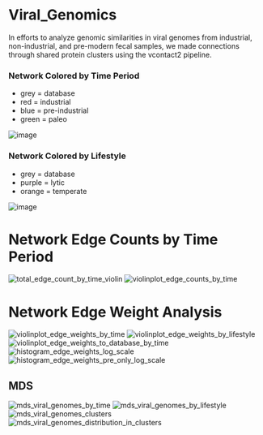 # Viral_Genomics
In efforts to analyze genomic similarities in viral genomes from industrial, non-industrial, and pre-modern fecal samples, we made connections through shared protein clusters using the vcontact2 pipeline. 

### Network Colored by Time Period
- grey = database
- red = industrial
- blue = pre-industrial
- green = paleo
  
![image](https://github.com/MLeitman03/Viral_Genomics/assets/128559284/ce27b25c-992a-4088-a8d0-14d181bb9eac)


### Network Colored by Lifestyle
- grey = database
- purple = lytic
- orange = temperate
  
![image](https://github.com/MLeitman03/Viral_Genomics/assets/128559284/ae453b7b-6373-4db1-84f6-09e395fbac01)


# Network Edge Counts by Time Period 

![total_edge_count_by_time_violin](https://github.com/user-attachments/assets/c19b2f4c-730e-43b9-b4de-c0991ab0afb5)
![violinplot_edge_counts_by_time](https://github.com/user-attachments/assets/0c11444a-f8f0-45b6-9e2a-6372faffd183)


# Network Edge Weight Analysis

![violinplot_edge_weights_by_time](https://github.com/user-attachments/assets/df4cf192-242c-450c-bf53-21c3796baf2e)
![violinplot_edge_weights_by_lifestyle](https://github.com/user-attachments/assets/cb26283b-143a-4456-a9c3-17a88436890f)
![violinplot_edge_weights_to_database_by_time](https://github.com/user-attachments/assets/2da2507f-1fd8-4d75-9576-8a9329c3fc7b)
![histogram_edge_weights_log_scale](https://github.com/user-attachments/assets/5e273de2-aabd-41a3-8ab6-d3dc9a71ec0d)
![histogram_edge_weights_pre_only_log_scale](https://github.com/user-attachments/assets/a9bbd2e5-9b88-4682-8e39-e7e15060e1eb)


## MDS 

![mds_viral_genomes_by_time](https://github.com/user-attachments/assets/c5c9c86c-9cfd-4a36-ab47-369bdcc70d43)
![mds_viral_genomes_by_lifestyle](https://github.com/user-attachments/assets/ba28ddbe-a68d-4c69-a244-893f639234a2)
![mds_viral_genomes_clusters](https://github.com/user-attachments/assets/cf5d0708-4c03-4017-b277-5c6e35e0951e)
![mds_viral_genomes_distribution_in_clusters](https://github.com/user-attachments/assets/3d21842f-85b3-4786-9c5b-3c4073133158)

